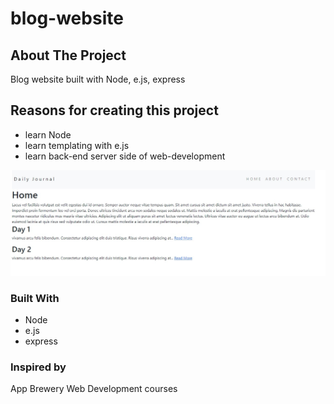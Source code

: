 # blog-website

<!-- ABOUT THE PROJECT -->
## About The Project
Blog website built with Node, e.js, express

## Reasons for creating this project
* learn Node
* learn templating with e.js
* learn back-end server side of web-development

![product-screenshot](images/blog.jpg)

### Built With

* Node
* e.js
* express

### Inspired by
App Brewery Web Development courses
